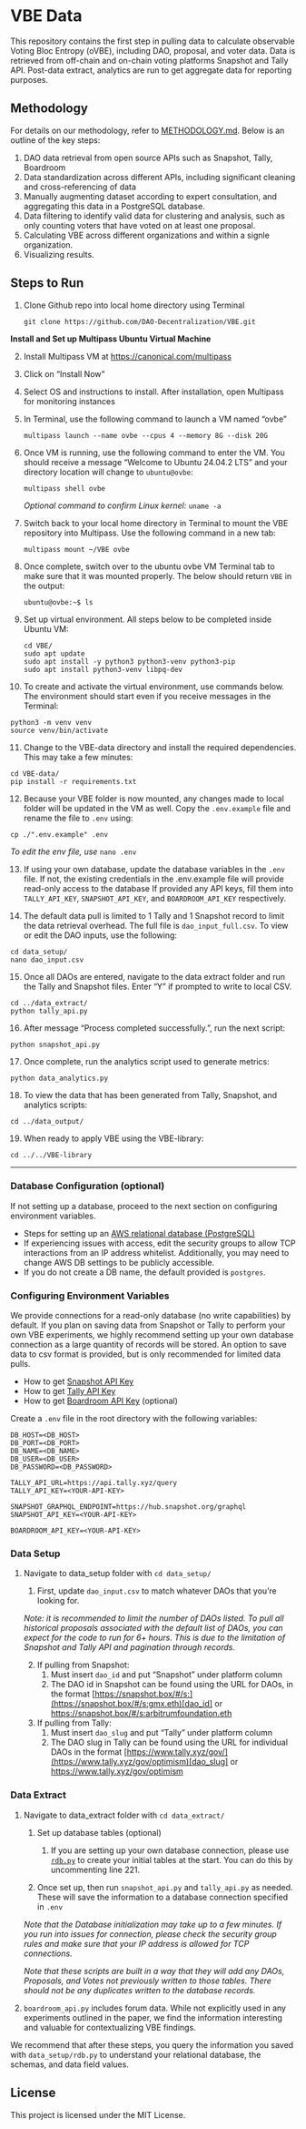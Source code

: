 # VBE Data

This repository contains the first step in pulling data to calculate observable Voting Bloc Entropy (oVBE), including DAO, proposal, and voter data. Data is retrieved from off-chain and on-chain voting platforms Snapshot and Tally API. Post-data extract, analytics are run to get aggregate data for reporting purposes. 

## Methodology

For details on our methodology, refer to [METHODOLOGY.md](METHODOLOGY.md). Below is an outline of the key steps:

1. DAO data retrieval from open source APIs such as Snapshot, Tally, Boardroom
2. Data standardization across different APIs, including significant cleaning and cross-referencing of data
3. Manually augmenting dataset according to expert consultation, and aggregating this data in a PostgreSQL database.
4. Data filtering to identify valid data for clustering and analysis, such as only counting voters that have voted on at least one proposal.
5. Calculating VBE across different organizations and within a signle organization.
6. Visualizing results.


## Steps to Run 

1. Clone Github repo into local home directory using Terminal
   ```
   git clone https://github.com/DAO-Decentralization/VBE.git
   ```

**Install and Set up Multipass Ubuntu Virtual Machine**

2. Install Multipass VM at https://canonical.com/multipass
3. Click on “Install Now”
4. Select OS and instructions to install. After installation, open Multipass for monitoring instances
5. In Terminal, use the following command to launch a VM named “ovbe”
   ```
   multipass launch --name ovbe --cpus 4 --memory 8G --disk 20G
   ```
6. Once VM is running, use the following command to enter the VM. You should receive a message “Welcome to Ubuntu 24.04.2 LTS” and your directory location will change to ```ubuntu@ovbe```:
   ```
   multipass shell ovbe
   ```
   _Optional command  to confirm Linux kernel:_ ```uname -a```

7. Switch back to your local home directory in Terminal to mount the VBE repository into Multipass. Use the following command in a new tab:
   ```
   multipass mount ~/VBE ovbe 
   ```
   
8. Once complete, switch over to the ubuntu ovbe VM Terminal tab to make sure that it was mounted properly. The below should return ```VBE``` in the output:
   ```
   ubuntu@ovbe:~$ ls
   ```
9. Set up virtual environment. All steps below to be completed inside Ubuntu VM: 
   ```
   cd VBE/
   sudo apt update
   sudo apt install -y python3 python3-venv python3-pip
   sudo apt install python3-venv libpq-dev
   ```
10. To create and activate the virtual environment, use commands below. The environment should start even if you receive messages in the Terminal:
   ```
   python3 -m venv venv
   source venv/bin/activate
   ```
11. Change to the VBE-data directory and install the required dependencies. This may take a few minutes:
   ```
   cd VBE-data/
   pip install -r requirements.txt
   ```
12. Because your VBE folder is now mounted, any changes made to local folder will be updated in the VM as well. Copy the ```.env.example``` file and rename the file to ```.env``` using:
   ```
   cp ./".env.example" .env
   ```
   _To edit the env file, use_ ```nano .env```

13. If using your own database, update the database variables in the ```.env``` file. If not, the existing credentials in the .env.example file will provide read-only access to the database If provided any API keys, fill them into ```TALLY_API_KEY```, ```SNAPSHOT_API_KEY```, and ```BOARDROOM_API_KEY``` respectively.

14. The default data pull is limited to 1 Tally and 1 Snapshot record to limit the data retrieval overhead. The full file is `dao_input_full.csv`. To view or edit the DAO inputs, use the following:
   ```
   cd data_setup/
   nano dao_input.csv
   ```

15. Once all DAOs are entered, navigate to the data extract folder and run the Tally and Snapshot files. Enter “Y” if prompted to write to local CSV. 
   ```
   cd ../data_extract/
   python tally_api.py
   ```
16. After message “Process completed successfully.”, run the next script:
   ```
   python snapshot_api.py
   ```
17. Once complete, run the analytics script used to generate metrics:
   ```
   python data_analytics.py
   ```
18. To view the data that has been generated from Tally, Snapshot, and analytics scripts:
   ```
   cd ../data_output/
   ```
19. When ready to apply VBE using the VBE-library:
   ```
   cd ../../VBE-library
   ```

---

### Database Configuration (optional)
If not setting up a database, proceed to the next section on configuring environment variables. 

- Steps for setting up an [AWS relational database (PostgreSQL)](https://docs.aws.amazon.com/AmazonRDS/latest/UserGuide/CHAP_GettingStarted.CreatingConnecting.PostgreSQL.html)
- If experiencing issues with access, edit the security groups to allow TCP interactions from an IP address whitelist. Additionally, you may need to change AWS DB settings to be publicly accessible.
- If you do not create a DB name, the default provided is ```postgres```.

### Configuring Environment Variables
We provide connections for a read-only database (no write capabilities) by default. If you plan on saving data from Snapshot or Tally to perform your own VBE experiments, we highly recommend setting up your own database connection as a large quantity of records will be stored. An option to save data to csv format is provided, but is only recommended for limited data pulls.

- How to get [Snapshot API Key](https://tally.so/r/3laKWp)
- How to get [Tally API Key](https://docs.tally.xyz/set-up-and-technical-documentation/welcome)
- How to get [Boardroom API Key](https://docs.boardroom.io/docs/api/cd5e0c8aa2bc1-overview) (optional)

Create a `.env` file in the root directory with the following variables:

```
DB_HOST=<DB_HOST>
DB_PORT=<DB_PORT>
DB_NAME=<DB_NAME>
DB_USER=<DB_USER>
DB_PASSWORD=<DB_PASSWORD>

TALLY_API_URL=https://api.tally.xyz/query
TALLY_API_KEY=<YOUR-API-KEY>

SNAPSHOT_GRAPHQL_ENDPOINT=https://hub.snapshot.org/graphql
SNAPSHOT_API_KEY=<YOUR-API-KEY>

BOARDROOM_API_KEY=<YOUR-API-KEY>
```

### Data Setup
1. Navigate to data_setup folder with `cd data_setup/` 
    1. First, update `dao_input.csv` to match whatever DAOs that you’re looking for.
    
    _Note: it is recommended to limit the number of DAOs listed. To pull all historical proposals associated with the default list of DAOs, you can expect for the code to run for 6+ hours. This is due to the limitation of Snapshot and Tally API and pagination through records._
   
    2. If pulling from Snapshot:
        1. Must insert ```dao_id``` and put “Snapshot” under platform column
        2. The DAO id in Snapshot can be found using the URL for DAOs, in the format [https://snapshot.box/#/s:](https://snapshot.box/#/s:gmx.eth)[dao_id] or https://snapshot.box/#/s:arbitrumfoundation.eth
    3. If pulling from Tally:
        1. Must insert ```dao_slug``` and put “Tally” under platform column
        2. The DAO slug in Tally can be found using the URL for individual DAOs in the format [https://www.tally.xyz/gov/](https://www.tally.xyz/gov/optimism)[dao_slug] or https://www.tally.xyz/gov/optimism

### Data Extract 
1. Navigate to data_extract folder with `cd data_extract/` 
    1. Set up database tables (optional)
         1. If you are setting up your own database connection, please use [`rdb.py`](http://rdb.py) to create your initial tables at the start. You can do this by uncommenting line 221.

    1. Once set up, then run `snapshot_api.py` and `tally_api.py` as needed. These will save the information to a database connection specified in `.env`

   _Note that the Database initialization may take up to a few minutes. If you run into issues for connection, please check the security group rules and make sure that your IP address is allowed for TCP connections._
   
    _Note that these scripts are built in a way that they will add any DAOs, Proposals, and Votes not previously written to those tables. There should not be any duplicates written to the database records._

3. `boardroom_api.py` includes forum data. While not explicitly used in any experiments outlined in the paper, we find the information interesting and valuable for contextualizing VBE findings.

We recommend that after these steps, you query the information you saved with ```data_setup/rdb.py``` to understand your relational database, the schemas, and data field values.

## License

This project is licensed under the MIT License.
